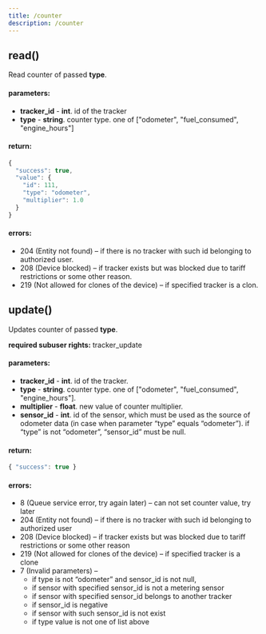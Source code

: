 ```yaml
---
title: /counter
description: /counter
---
```


## read()
Read counter of passed **type**.

#### parameters:
* **tracker_id** - **int**. id of the tracker
* **type** - **string**. counter type. one of ["odometer", "fuel_consumed", "engine_hours"]

#### return:
```javascript
{
  "success": true,
  "value": {
    "id": 111,
    "type": "odometer",
    "multiplier": 1.0
  }
}
```

#### errors:
*   204 (Entity not found) – if there is no tracker with such id belonging to authorized user.
*   208 (Device blocked) – if tracker exists but was blocked due to tariff restrictions or some other reason.
*   219 (Not allowed for clones of the device) – if specified tracker is a clon.

## update()
Updates counter of passed **type**.

**required subuser rights:** tracker_update

#### parameters:
* **tracker_id** - **int**. id of the tracker.
* **type** - **string**. counter type. one of ["odometer", "fuel_consumed", "engine_hours"].
* **multiplier** - **float**. new value of counter multiplier.
* **sensor_id** - **int**. id of the sensor, which must be used as the source of odometer data (in case when parameter “type” equals “odometer”). if “type” is not “odometer”, “sensor_id” must be null.

#### return:
```javascript
{ "success": true }
```

#### errors:
*   8 (Queue service error, try again later) – can not set counter value, try later
*   204 (Entity not found) – if there is no tracker with such id belonging to authorized user
*   208 (Device blocked) – if tracker exists but was blocked due to tariff restrictions or some other reason
*   219 (Not allowed for clones of the device) – if specified tracker is a clone
*   7 (Invalid parameters) –
    * if type is not “odometer”  and sensor_id is not null,
    * if sensor with specified sensor_id is not a metering sensor
    * if sensor with specified sensor_id belongs to another tracker
    * if sensor_id is negative
    * if sensor with such sensor_id is not exist
    * if type value is not one of list above


